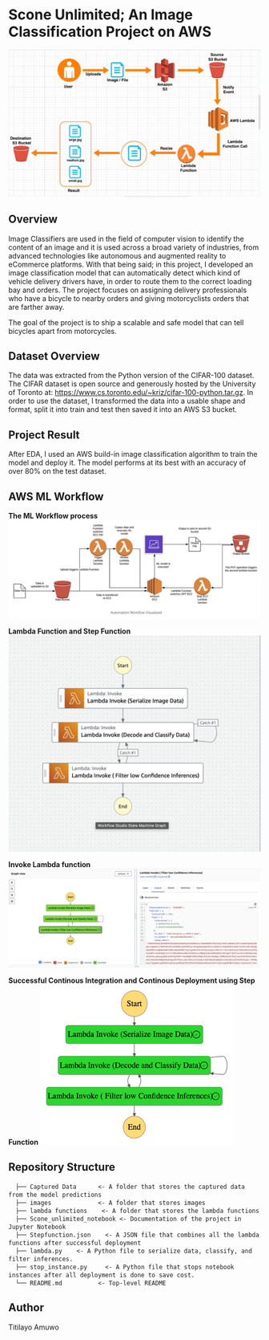 # Scone Unlimited; An Image Classification Project on AWS 

![Stepfunction](/images/process.png)

## Overview

Image Classifiers are used in the field of computer vision to identify the content of an image and it is used across a broad variety of industries, from advanced technologies like autonomous and augmented reality to eCommerce platforms. With that being said; in this project, I developed an image classification model that can automatically detect which kind of vehicle delivery drivers have, in order to route them to the correct loading bay and orders. The project focuses on assigning delivery professionals who have a bicycle to nearby orders and giving motorcyclists orders that are farther away.

The goal of the project is to ship a scalable and safe model that can tell bicycles apart from motorcycles.

## Dataset Overview

The data was extracted from the Python version of the CIFAR-100 dataset. The CIFAR dataset is open source and generously hosted by the University of Toronto at: https://www.cs.toronto.edu/~kriz/cifar-100-python.tar.gz. In order to use the dataset, I transformed the data into a usable shape and format, split it into train and test then saved it into an AWS S3 bucket.

## Project Result

After EDA, I used an AWS build-in image classification algorithm to train the model and deploy it. The model performs at its best with an accuracy of over 80% on the test dataset.

## AWS ML Workflow

**The ML Workflow process** 
![ML Automation](/images/wrkflow.png)

**Lambda Function and Step Function**
![Step Function](/images/stepsimage.png)

**Invoke Lambda function**
![Lambda Invoke - Inference filter](/images/img.png)

**Successful Continous Integration and Continous Deployment using Step Function**
![Sucessful Automation](/images/stepfunctions_graph.png)

## Repository Structure

      ├── Captured Data      <- A folder that stores the captured data from the model predictions            
      ├── images             <- A folder that stores images
      ├── lambda functions    <- A folder that stores the lambda functions
      ├── Scone_unlimited_notebook <- Documentation of the project in Jupyter Notebook
      ├── Stepfunction.json    <- A JSON file that combines all the lambda functions after successful deployment
      ├── lambda.py    <- A Python file to serialize data, classify, and filter inferences.
      ├── stop_instance.py     <- A Python file that stops notebook instances after all deployment is done to save cost.
      └── README.md          <- Top-level README

## Author

Titilayo Amuwo

